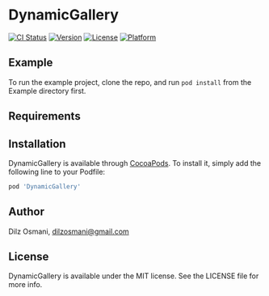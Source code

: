# DynamicGallery

[![CI Status](https://img.shields.io/travis/deelzeek/DynamicGallery.svg?style=flat)](https://travis-ci.org/deelzeek/DynamicGallery)
[![Version](https://img.shields.io/cocoapods/v/DynamicGallery.svg?style=flat)](https://cocoapods.org/pods/DynamicGallery)
[![License](https://img.shields.io/cocoapods/l/DynamicGallery.svg?style=flat)](https://cocoapods.org/pods/DynamicGallery)
[![Platform](https://img.shields.io/cocoapods/p/DynamicGallery.svg?style=flat)](https://cocoapods.org/pods/DynamicGallery)

## Example

To run the example project, clone the repo, and run `pod install` from the Example directory first.

## Requirements

## Installation

DynamicGallery is available through [CocoaPods](https://cocoapods.org). To install
it, simply add the following line to your Podfile:

```ruby
pod 'DynamicGallery'
```

## Author

Dilz Osmani, dilzosmani@gmail.com

## License

DynamicGallery is available under the MIT license. See the LICENSE file for more info.
